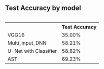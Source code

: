 ## **Test Accuracy by model**
<table align="left">
  <tr>
    <th></th>
    <th>Test Accuracy</th>
  </tr>
  <tr>
    <td>VGG16</td>
    <td>35.00%</td>
  </tr>
  <tr>
    <td>Multi_input_DNN</td>
    <td>58.21%</td>
  </tr>
  <tr>
    <td>U-Net with Classifier</td>
    <td>58.82%</td>
  </tr>
  <tr>
    <td>AST</td>
    <td>69.23%</t>
  </tr>
</table>